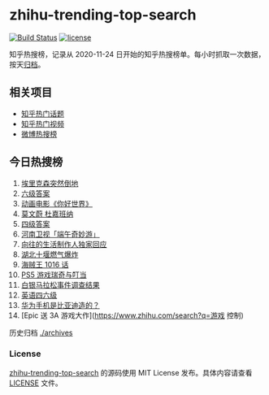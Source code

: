 # zhihu-trending-top-search

[![Build Status](https://github.com/justjavac/zhihu-trending-top-search/workflows/ci/badge.svg?branch=main)](https://github.com/justjavac/zhihu-trending-top-search/actions)
[![license](https://img.shields.io/github/license/justjavac/zhihu-trending-top-search)](https://github.com/justjavac/zhihu-trending-top-search/blob/main/LICENSE)

知乎热搜榜，记录从 2020-11-24 日开始的知乎热搜榜单。每小时抓取一次数据，按天[归档](./archives)。

## 相关项目

- [知乎热门话题](https://github.com/justjavac/zhihu-trending-hot-questions)
- [知乎热门视频](https://github.com/justjavac/zhihu-trending-hot-video)
- [微博热搜榜](https://github.com/justjavac/weibo-trending-hot-search)

## 今日热搜榜

<!-- BEGIN -->
<!-- 最后更新时间 Sun Jun 13 2021 18:07:13 GMT+0800 (China Standard Time) -->

1. [埃里克森突然倒地](https://www.zhihu.com/search?q=埃里克森)
2. [六级答案](https://www.zhihu.com/search?q=六级答案)
3. [动画电影《你好世界》](https://www.zhihu.com/search?q=你好世界)
4. [莫文蔚 杜嘉班纳](https://www.zhihu.com/search?q=莫文蔚)
5. [四级答案](https://www.zhihu.com/search?q=四级答案)
6. [河南卫视「端午奇妙游」](https://www.zhihu.com/search?q=端午奇妙游)
7. [向往的生活制作人独家回应](https://www.zhihu.com/search?q=向往的生活)
8. [湖北十堰燃气爆炸](https://www.zhihu.com/search?q=十堰燃气爆炸)
9. [海贼王 1016 话](https://www.zhihu.com/search?q=海贼王)
10. [PS5 游戏瑞奇与叮当](https://www.zhihu.com/search?q=瑞奇与叮当)
11. [白银马拉松事件调查结果](https://www.zhihu.com/search?q=甘肃白银马拉松)
12. [英语四六级](https://www.zhihu.com/search?q=四六级)
13. [华为手机是比亚迪造的？](https://www.zhihu.com/search?q=华为手机)
14. [Epic 送 3A 游戏大作](https://www.zhihu.com/search?q=游戏 控制)

<!-- END -->

历史归档 [./archives](./archives)

### License

[zhihu-trending-top-search](https://github.com/justjavac/zhihu-trending-top-search)
的源码使用 MIT License 发布。具体内容请查看 [LICENSE](./LICENSE) 文件。

